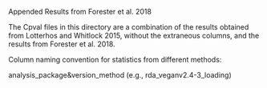 Appended Results from Forester et al. 2018

The Cpval files in this directory are a combination of the results obtained from Lotterhos and Whitlock 2015, without the extraneous columns, and the results from Forester et al. 2018.

Column naming convention for statistics from different methods:

analysis_package&version_method (e.g., rda_veganv2.4-3_loading)
